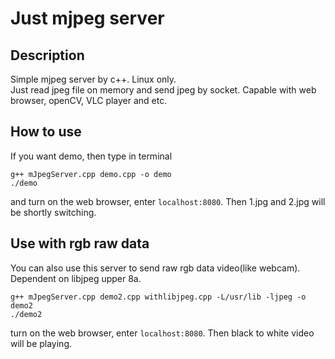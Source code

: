 # Just mjpeg server
## Description
Simple mjpeg server by c++. Linux only.   
Just read jpeg file on memory and send jpeg by socket. Capable with web browser, openCV, VLC player and etc.  
## How to use
If you want demo, then type in terminal
```
g++ mJpegServer.cpp demo.cpp -o demo
./demo
```  
and turn on the web browser, enter `localhost:8080`. Then 1.jpg and 2.jpg will be shortly switching. 
## Use with rgb raw data 
You can also use this server to send raw rgb data video(like webcam). Dependent on libjpeg upper 8a.
```
g++ mJpegServer.cpp demo2.cpp withlibjpeg.cpp -L/usr/lib -ljpeg -o demo2
./demo2
```
turn on the web browser, enter `localhost:8080`. Then black to white video will be playing.
